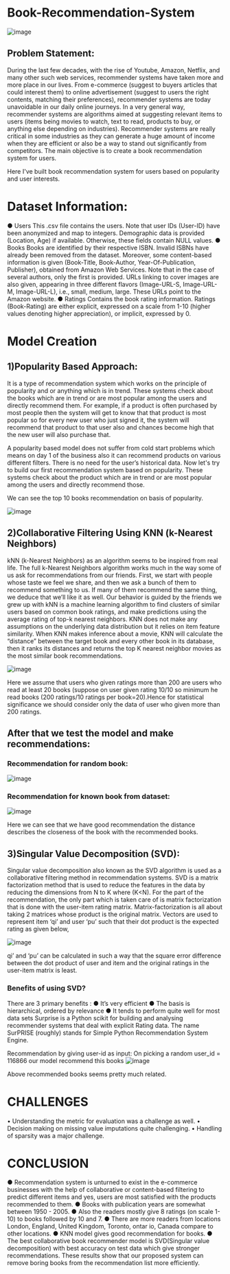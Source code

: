 # Book-Recommendation-System

![image](https://user-images.githubusercontent.com/60726057/127698429-1b47dc19-2931-428b-95ca-2ef2f6a4c5b2.png)

## Problem Statement:

During the last few decades, with the rise of Youtube, Amazon, Netflix, and many other such web services, recommender systems have taken more and more place in our lives. From e-commerce (suggest to buyers articles that could interest them) to online advertisement (suggest to users the right contents, matching their preferences), recommender systems are today unavoidable in our daily online journeys.
In a very general way, recommender systems are algorithms aimed at suggesting relevant items to users (items being movies to watch, text to read, products to buy, or anything else depending on industries).
Recommender systems are really critical in some industries as they can generate a huge amount of income when they are efficient or also be a way to stand out significantly from competitors. The main objective is to create a book recommendation system for users.

Here I've built book recommendation system for users based on popularity and user interests.

# Dataset Information:
● Users
This .csv file contains the users. Note that user IDs (User-ID) have been anonymized and map to integers. Demographic data is provided (Location, Age) if available. Otherwise, these fields contain NULL values.
● Books
Books are identified by their respective ISBN. Invalid ISBNs have already been removed from the dataset. Moreover, some content-based information is given (Book-Title, Book-Author, Year-Of-Publication, Publisher), obtained from Amazon Web Services. Note that in the case of several authors, only the first is provided. URLs linking to cover images are also given, appearing in three different flavors (Image-URL-S, Image-URL-M, Image-URL-L), i.e., small, medium, large. These URLs point to the Amazon website.
● Ratings
Contains the book rating information. Ratings (Book-Rating) are either explicit, expressed on a scale from 1-10 (higher values denoting higher appreciation), or implicit, expressed by 0.

# Model Creation

## 1)Popularity Based Approach:
It is a type of recommendation system which works on the principle of popularity and or anything which is in trend. These systems check about the books which are in trend or are most popular among the users and directly recommend them.
For example, if a product is often purchased by most people then the system will get to know that that product is most popular so for every new user who just signed it, the system will recommend that product to that user also and chances become high that the new user will also purchase that.

A popularity based model does not suffer from cold start problems which means on day 1 of the business also it can recommend products on various different filters. There is no need for the user’s historical data.
Now let's try to build our first recommendation system based on popularity. These
systems check about the product which are in trend or are most popular among the
users and directly recommend those.

We can see the top 10 books recommendation on basis of popularity.

![image](https://user-images.githubusercontent.com/60726057/145525852-d99df7ea-f1a1-4fea-a2e5-9c8422d0e146.png)

## 2)Collaborative Filtering Using KNN (k-Nearest Neighbors)
kNN (k-Nearest Neighbors) as an algorithm seems to be inspired from real life. The full k-Nearest Neighbors algorithm works much in the way some of us ask for recommendations from our friends. First, we start with people whose taste we feel we share, and then we ask a bunch of them to recommend something to us. If many of them recommend the same thing, we deduce that we’ll like it as well. Our behavior is guided by the friends we grew up with kNN is a machine learning algorithm to find clusters of similar users based on common book ratings, and make predictions using the average rating of top-k nearest neighbors.
KNN does not make any assumptions on the underlying data distribution but it relies on item feature similarity. When KNN makes inference about a movie, KNN will calculate the “distance” between the target book and every other book in its database, then it ranks its distances and returns the top K nearest neighbor movies as the most similar book recommendations.

![image](https://user-images.githubusercontent.com/60726057/145527928-425266df-b3aa-44ae-b757-a0fcf3d55699.png)

Here we assume that users who given ratings more than 200 are users who read at least 20 books (suppose on user given rating 10/10 so minimum he read books (200 ratings/10 ratings per book=20).Hence for statistical significance we should consider only the data of user who given more than 200 ratings.

## After that we test the model and make recommendations:
### Recommendation for random book:
![image](https://user-images.githubusercontent.com/60726057/145528196-93fd5848-a8b5-43d4-9a34-14c1b84d91f5.png)

### Recommendation for known book from dataset:
![image](https://user-images.githubusercontent.com/60726057/145528251-fdcd2684-41ce-4dfd-9858-5b4fad277bb9.png)

Here we can see that we have good recommendation the distance describes the closeness of the book with the recommended books.

## 3)Singular Value Decomposition (SVD):

Singular value decomposition also known as the SVD algorithm is used as a collaborative filtering method in recommendation systems. SVD is a matrix factorization method that is used to reduce the features in the data by reducing the dimensions from N to K where (K<N).
For the part of the recommendation, the only part which is taken care of is matrix factorization that is done with the user-item rating matrix. Matrix-factorization is all about taking 2 matrices whose product is the original matrix. Vectors are used to represent item ‘qi’ and user ‘pu’ such that their dot product is the expected rating as given below,

![image](https://user-images.githubusercontent.com/60726057/145528437-d67ac722-50c5-4eae-a2f0-2e6b6b737e2d.png)

qi’ and ‘pu’ can be calculated in such a way that the square error difference between the dot product of user and item and the original ratings in the user-item matrix is least.

### Benefits of using SVD?
There are 3 primary benefits :
● It’s very efficient
● The basis is hierarchical, ordered by relevance
● It tends to perform quite well for most data sets
Surprise is a Python scikit for building and analysing recommender systems that deal with explicit
Rating data. The name SurPRISE (roughly) stands for Simple Python Recommendation System
Engine.

Recommendation by giving user-id as input:
On picking a random user_id = 116866 our model recommend this books 
![image](https://user-images.githubusercontent.com/60726057/145528592-85399662-6cce-467e-966a-03b672790583.png)

Above recommended books seems pretty much related.

# CHALLENGES
• Understanding the metric for evaluation was a challenge as well.
• Decision making on missing value imputations quite challenging.
• Handling of sparsity was a major challenge.

# CONCLUSION
● Recommendation system is unturned to exist in the e-commerce businesses with the help of collaborative or content-based filtering to predict different items and yes, users     are most satisfied with the products recommended to them.
● Books with publication years are somewhat between 1950 - 2005.
● Also the readers mostly give 8 ratings (on scale 1-10) to books followed by 10 and 7.
● There are more readers from locations London, England, United Kingdom, Toronto, ontar io, Canada compare to other locations.
● KNN model gives good recommendation for books.
● The best collaborative book recommender model is SVD(Singular value decomposition) with best accuracy on test data which give stronger recommendations. These results show that our proposed system can remove boring books from the recommendation list more efficiently.
